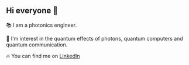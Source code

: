## Hi everyone :wave:
:books: I am a photonics engineer.

:high_brightness: I'm interest in the quantum effects of photons, quantum computers and quantum communication.

:fire: You can find me on [LinkedIn](https://www.linkedin.com/in/federico-berra-160119100/)
